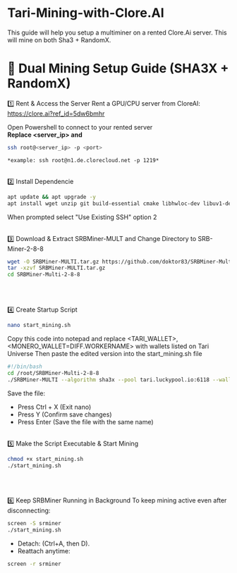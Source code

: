 # Tari-Mining-with-Clore.AI
This guide will help you setup a multiminer on a rented Clore.Ai server. This will mine on both Sha3 + RandomX.

# 🚀 Dual Mining Setup Guide (SHA3X + RandomX)

1️⃣ Rent & Access the Server
Rent a GPU/CPU server from CloreAI: https://clore.ai?ref_id=5dw6bmhr

Open Powershell to connect to your rented server<br>
**Replace <server_ip> and <port>**
```bash
ssh root@<server_ip> -p <port>
```
```*example: ssh root@n1.de.clorecloud.net -p 1219*```
<br><br>


2️⃣ Install Dependencie
```bash
apt update && apt upgrade -y
apt install wget unzip git build-essential cmake libhwloc-dev libuv1-dev libssl-dev -y
```
When prompted select "Use Existing SSH" option 2
<br><br>


3️⃣ Download & Extract SRBMiner-MULT and Change Directory to SRB-Miner-2-8-8
```bash
wget -O SRBMiner-MULTI.tar.gz https://github.com/doktor83/SRBMiner-Multi/releases/download/2.8.8/SRBMiner-Multi-2-8-8-Linux.tar.gz
tar -xzvf SRBMiner-MULTI.tar.gz
cd SRBMiner-Multi-2-8-8
```
<br><br>


4️⃣ Create Startup Script
```bash
nano start_mining.sh
```
Copy this code into notepad and replace <TARI_WALLET>, <MONERO_WALLET=DIFF.WORKERNAME> with wallets listed on Tari Universe
Then paste the edited version into the start_mining.sh file
```bash
#!/bin/bash
cd /root/SRBMiner-Multi-2-8-8
./SRBMiner-MULTI --algorithm sha3x --pool tari.luckypool.io:6118 --wallet <TARI_WALLET>+<MONERO_WALLET=DIFF.WORKERNAME> --algorithm randomx --pool mine-tari-monero.luckypool.io:8118 --enable-cpu --disable-huge-pages
```
Save the file:
- Press Ctrl + X (Exit nano)
- Press Y (Confirm save changes)
- Press Enter (Save the file with the same name)
<br><br>


5️⃣ Make the Script Executable & Start Mining
```bash
chmod +x start_mining.sh
./start_mining.sh
```
<br><br>


6️⃣ Keep SRBMiner Running in Background
To keep mining active even after disconnecting:
```bash
screen -S srminer
./start_mining.sh
```
- Detach: (Ctrl+A, then D).
- Reattach anytime:
```bash
screen -r srminer
```
